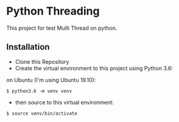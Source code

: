 # Python Threading

This project for test Multi Thread on python.

## Installation

*  Clone this Repository
*  Create the virtual environment to this project using Python 3.6:

on Ubuntu (I'm using Ubuntu 19.10):

`$ python3.6 -m venv venv`

*  then source to this virtual environment:

`$ source venv/bin/activate`